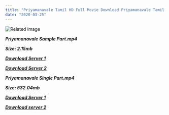 ```yaml
---
title: "Priyamanavale Tamil HD Full Movie Download Priyamanavale Tamil HD Movie Download"
date: "2020-03-25"
---
```


![Related image](https://images.shazam.com/coverart/t54937427-b1394169815_s400.jpg)

**_Priyamanavale Sample Part.mp4_**

**_Size: 2.15mb_**

**_[Download Server 1](http://b6.wetransfer.vip/files/{1299f9f5e3b2d69cf2543eed9032a99b1b0ad17e14bffebc066fcf7d2dcb313c}20Actor{1299f9f5e3b2d69cf2543eed9032a99b1b0ad17e14bffebc066fcf7d2dcb313c}20Hits{1299f9f5e3b2d69cf2543eed9032a99b1b0ad17e14bffebc066fcf7d2dcb313c}20Collection/Vijay{1299f9f5e3b2d69cf2543eed9032a99b1b0ad17e14bffebc066fcf7d2dcb313c}20{1299f9f5e3b2d69cf2543eed9032a99b1b0ad17e14bffebc066fcf7d2dcb313c}20Movies{1299f9f5e3b2d69cf2543eed9032a99b1b0ad17e14bffebc066fcf7d2dcb313c}20Collection/Priyamanavale{1299f9f5e3b2d69cf2543eed9032a99b1b0ad17e14bffebc066fcf7d2dcb313c}20(2000)/Priyamanavale{1299f9f5e3b2d69cf2543eed9032a99b1b0ad17e14bffebc066fcf7d2dcb313c}20Mp4{1299f9f5e3b2d69cf2543eed9032a99b1b0ad17e14bffebc066fcf7d2dcb313c}20HD/Priyamanavale{1299f9f5e3b2d69cf2543eed9032a99b1b0ad17e14bffebc066fcf7d2dcb313c}20HD{1299f9f5e3b2d69cf2543eed9032a99b1b0ad17e14bffebc066fcf7d2dcb313c}20Sample.mp4)_**

**_[Download Server 2](http://b6.wetransfer.vip/files/{1299f9f5e3b2d69cf2543eed9032a99b1b0ad17e14bffebc066fcf7d2dcb313c}20Actor{1299f9f5e3b2d69cf2543eed9032a99b1b0ad17e14bffebc066fcf7d2dcb313c}20Hits{1299f9f5e3b2d69cf2543eed9032a99b1b0ad17e14bffebc066fcf7d2dcb313c}20Collection/Vijay{1299f9f5e3b2d69cf2543eed9032a99b1b0ad17e14bffebc066fcf7d2dcb313c}20{1299f9f5e3b2d69cf2543eed9032a99b1b0ad17e14bffebc066fcf7d2dcb313c}20Movies{1299f9f5e3b2d69cf2543eed9032a99b1b0ad17e14bffebc066fcf7d2dcb313c}20Collection/Priyamanavale{1299f9f5e3b2d69cf2543eed9032a99b1b0ad17e14bffebc066fcf7d2dcb313c}20(2000)/Priyamanavale{1299f9f5e3b2d69cf2543eed9032a99b1b0ad17e14bffebc066fcf7d2dcb313c}20Mp4{1299f9f5e3b2d69cf2543eed9032a99b1b0ad17e14bffebc066fcf7d2dcb313c}20HD/Priyamanavale{1299f9f5e3b2d69cf2543eed9032a99b1b0ad17e14bffebc066fcf7d2dcb313c}20HD{1299f9f5e3b2d69cf2543eed9032a99b1b0ad17e14bffebc066fcf7d2dcb313c}20Sample.mp4)_**

**_Priyamanavale Single Part.mp4_**

**_Size: 532.04mb_**

**_[Download Server 1](http://b6.wetransfer.vip/files/{1299f9f5e3b2d69cf2543eed9032a99b1b0ad17e14bffebc066fcf7d2dcb313c}20Actor{1299f9f5e3b2d69cf2543eed9032a99b1b0ad17e14bffebc066fcf7d2dcb313c}20Hits{1299f9f5e3b2d69cf2543eed9032a99b1b0ad17e14bffebc066fcf7d2dcb313c}20Collection/Vijay{1299f9f5e3b2d69cf2543eed9032a99b1b0ad17e14bffebc066fcf7d2dcb313c}20{1299f9f5e3b2d69cf2543eed9032a99b1b0ad17e14bffebc066fcf7d2dcb313c}20Movies{1299f9f5e3b2d69cf2543eed9032a99b1b0ad17e14bffebc066fcf7d2dcb313c}20Collection/Priyamanavale{1299f9f5e3b2d69cf2543eed9032a99b1b0ad17e14bffebc066fcf7d2dcb313c}20(2000)/Priyamanavale{1299f9f5e3b2d69cf2543eed9032a99b1b0ad17e14bffebc066fcf7d2dcb313c}20Mp4{1299f9f5e3b2d69cf2543eed9032a99b1b0ad17e14bffebc066fcf7d2dcb313c}20HD/Priyamanavale{1299f9f5e3b2d69cf2543eed9032a99b1b0ad17e14bffebc066fcf7d2dcb313c}20HD.mp4)_**

**_[Download server 2](http://b6.wetransfer.vip/files/{1299f9f5e3b2d69cf2543eed9032a99b1b0ad17e14bffebc066fcf7d2dcb313c}20Actor{1299f9f5e3b2d69cf2543eed9032a99b1b0ad17e14bffebc066fcf7d2dcb313c}20Hits{1299f9f5e3b2d69cf2543eed9032a99b1b0ad17e14bffebc066fcf7d2dcb313c}20Collection/Vijay{1299f9f5e3b2d69cf2543eed9032a99b1b0ad17e14bffebc066fcf7d2dcb313c}20{1299f9f5e3b2d69cf2543eed9032a99b1b0ad17e14bffebc066fcf7d2dcb313c}20Movies{1299f9f5e3b2d69cf2543eed9032a99b1b0ad17e14bffebc066fcf7d2dcb313c}20Collection/Priyamanavale{1299f9f5e3b2d69cf2543eed9032a99b1b0ad17e14bffebc066fcf7d2dcb313c}20(2000)/Priyamanavale{1299f9f5e3b2d69cf2543eed9032a99b1b0ad17e14bffebc066fcf7d2dcb313c}20Mp4{1299f9f5e3b2d69cf2543eed9032a99b1b0ad17e14bffebc066fcf7d2dcb313c}20HD/Priyamanavale{1299f9f5e3b2d69cf2543eed9032a99b1b0ad17e14bffebc066fcf7d2dcb313c}20HD.mp4)_**
